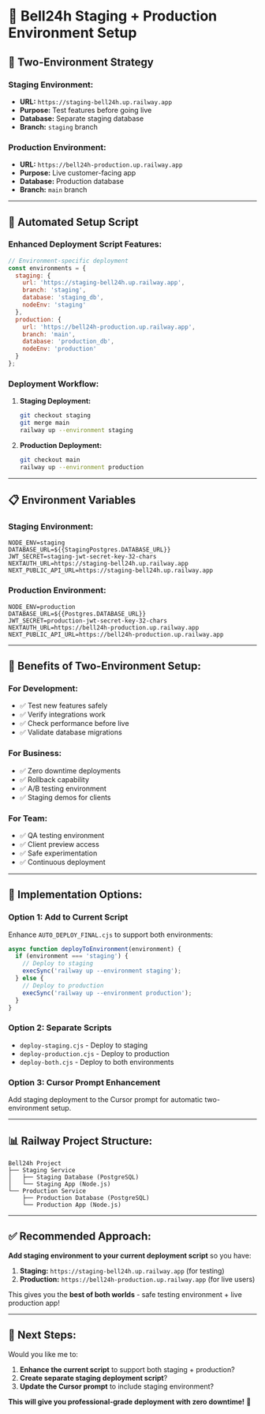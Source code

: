# 🚀 Bell24h Staging + Production Environment Setup

## 🎯 **Two-Environment Strategy**

### **Staging Environment:**
- **URL:** `https://staging-bell24h.up.railway.app`
- **Purpose:** Test features before going live
- **Database:** Separate staging database
- **Branch:** `staging` branch

### **Production Environment:**
- **URL:** `https://bell24h-production.up.railway.app`  
- **Purpose:** Live customer-facing app
- **Database:** Production database
- **Branch:** `main` branch

---

## 🔧 **Automated Setup Script**

### **Enhanced Deployment Script Features:**

```javascript
// Environment-specific deployment
const environments = {
  staging: {
    url: 'https://staging-bell24h.up.railway.app',
    branch: 'staging',
    database: 'staging_db',
    nodeEnv: 'staging'
  },
  production: {
    url: 'https://bell24h-production.up.railway.app',
    branch: 'main', 
    database: 'production_db',
    nodeEnv: 'production'
  }
};
```

### **Deployment Workflow:**

1. **Staging Deployment:**
   ```bash
   git checkout staging
   git merge main
   railway up --environment staging
   ```

2. **Production Deployment:**
   ```bash
   git checkout main
   railway up --environment production
   ```

---

## 📋 **Environment Variables**

### **Staging Environment:**
```
NODE_ENV=staging
DATABASE_URL=${{StagingPostgres.DATABASE_URL}}
JWT_SECRET=staging-jwt-secret-key-32-chars
NEXTAUTH_URL=https://staging-bell24h.up.railway.app
NEXT_PUBLIC_API_URL=https://staging-bell24h.up.railway.app
```

### **Production Environment:**
```
NODE_ENV=production
DATABASE_URL=${{Postgres.DATABASE_URL}}
JWT_SECRET=production-jwt-secret-key-32-chars
NEXTAUTH_URL=https://bell24h-production.up.railway.app
NEXT_PUBLIC_API_URL=https://bell24h-production.up.railway.app
```

---

## 🎯 **Benefits of Two-Environment Setup:**

### **For Development:**
- ✅ Test new features safely
- ✅ Verify integrations work
- ✅ Check performance before live
- ✅ Validate database migrations

### **For Business:**
- ✅ Zero downtime deployments
- ✅ Rollback capability
- ✅ A/B testing environment
- ✅ Staging demos for clients

### **For Team:**
- ✅ QA testing environment
- ✅ Client preview access
- ✅ Safe experimentation
- ✅ Continuous deployment

---

## 🚀 **Implementation Options:**

### **Option 1: Add to Current Script**
Enhance `AUTO_DEPLOY_FINAL.cjs` to support both environments:

```javascript
async function deployToEnvironment(environment) {
  if (environment === 'staging') {
    // Deploy to staging
    execSync('railway up --environment staging');
  } else {
    // Deploy to production  
    execSync('railway up --environment production');
  }
}
```

### **Option 2: Separate Scripts**
- `deploy-staging.cjs` - Deploy to staging
- `deploy-production.cjs` - Deploy to production
- `deploy-both.cjs` - Deploy to both environments

### **Option 3: Cursor Prompt Enhancement**
Add staging deployment to the Cursor prompt for automatic two-environment setup.

---

## 📊 **Railway Project Structure:**

```
Bell24h Project
├── Staging Service
│   ├── Staging Database (PostgreSQL)
│   └── Staging App (Node.js)
└── Production Service  
    ├── Production Database (PostgreSQL)
    └── Production App (Node.js)
```

---

## ✅ **Recommended Approach:**

**Add staging environment to your current deployment script** so you have:

1. **Staging:** `https://staging-bell24h.up.railway.app` (for testing)
2. **Production:** `https://bell24h-production.up.railway.app` (for live users)

This gives you the **best of both worlds** - safe testing environment + live production app!

---

## 🎯 **Next Steps:**

Would you like me to:

1. **Enhance the current script** to support both staging + production?
2. **Create separate staging deployment script**?
3. **Update the Cursor prompt** to include staging environment?

**This will give you professional-grade deployment with zero downtime!** 🚀
